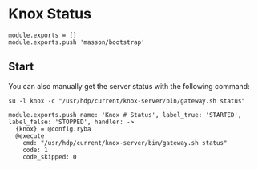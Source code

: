 
# Knox Status

    module.exports = []
    module.exports.push 'masson/bootstrap'

## Start

You can also manually get the server status with the following command:

```
su -l knox -c "/usr/hdp/current/knox-server/bin/gateway.sh status"
```

    module.exports.push name: 'Knox # Status', label_true: 'STARTED', label_false: 'STOPPED', handler: ->
      {knox} = @config.ryba
      @execute
        cmd: "/usr/hdp/current/knox-server/bin/gateway.sh status"
        code: 1
        code_skipped: 0
